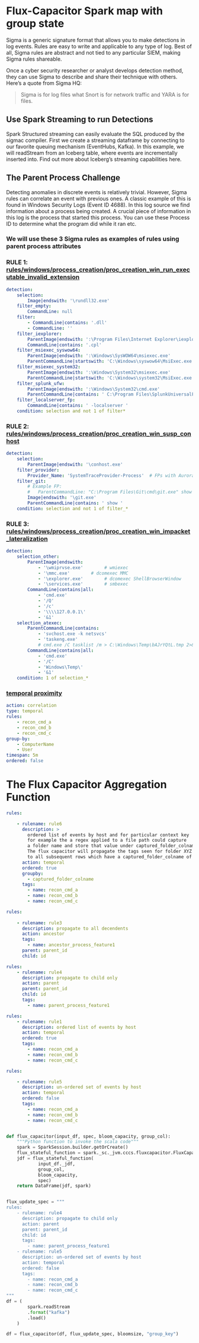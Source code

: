 # Flux-Capacitor Spark map with group state

Sigma is a generic signature format that allows you to make detections in log events. Rules are easy to write and applicable to any type of log. Best of all, Sigma rules are abstract and not tied to any particular SIEM, making Sigma rules shareable.

Once a cyber security researcher or analyst develops detection method, they can use Sigma to describe and share their technique with others. Here’s a quote from Sigma HQ:

> Sigma is for log files what Snort is for network traffic and YARA is for files.

## Use Spark Streaming to run Detections

Spark Structured streaming can easily evaluate the SQL produced by the sigmac compiler. First we create a streaming dataframe by connecting to our favorite queuing mechanism (EventHubs, Kafka). In this example, we will readStream from an Iceberg table, where events are incrementally inserted into. Find out more about Iceberg’s streaming capabilities here.

## The Parent Process Challenge
Detecting anomalies in discrete events is relatively trivial. However, Sigma rules can correlate an event with previous ones. A classic example of this is found in Windows Security Logs (Event ID 4688). In this log source we find information about a process being created. A crucial piece of information in this log is the process that started this process. You can use these Process ID to determine what the program did while it ran etc.


### We will use these 3 Sigma rules as examples of rules using parent process attributes


### RULE 1: [rules/windows/process_creation/proc_creation_win_run_executable_invalid_extension](https://github.com/SigmaHQ/sigma/blob/1fcdeffadaa01d19bbbfec2691b72612199aef70/rules/windows/process_creation/proc_creation_win_run_executable_invalid_extension.yml)

```yaml
detection:
    selection:
        Image|endswith: '\rundll32.exe'
    filter_empty:
        CommandLine: null
    filter:
        - CommandLine|contains: '.dll'
        - CommandLine: ''
    filter_iexplorer:
        ParentImage|endswith: ':\Program Files\Internet Explorer\iexplore.exe'
        CommandLine|contains: '.cpl'
    filter_msiexec_syswow64:
        ParentImage|endswith: ':\Windows\SysWOW64\msiexec.exe'
        ParentCommandLine|startswith: 'C:\Windows\syswow64\MsiExec.exe -Embedding'
    filter_msiexec_system32:
        ParentImage|endswith: ':\Windows\System32\msiexec.exe'
        ParentCommandLine|startswith: 'C:\Windows\system32\MsiExec.exe -Embedding'
    filter_splunk_ufw:
        ParentImage|endswith: ':\Windows\System32\cmd.exe'
        ParentCommandLine|contains: ' C:\Program Files\SplunkUniversalForwarder\'
    filter_localserver_fp:
        CommandLine|contains: ' -localserver '
    condition: selection and not 1 of filter*
```


### RULE 2: [rules/windows/process_creation/proc_creation_win_susp_conhost](https://github.com/SigmaHQ/sigma/blob/5e1b91a6161afc5c31337caa23b142904c94329e/rules/windows/process_creation/proc_creation_win_susp_conhost.yml)

```yaml
detection:
    selection:
        ParentImage|endswith: '\conhost.exe'
    filter_provider:
        Provider_Name: 'SystemTraceProvider-Process'  # FPs with Aurora
    filter_git:
        # Example FP:
        #   ParentCommandLine: "C:\Program Files\Git\cmd\git.exe" show --textconv :path/to/file
        Image|endswith: '\git.exe'
        ParentCommandLine|contains: ' show '
    condition: selection and not 1 of filter_*
```

### RULE 3: [rules/windows/process_creation/proc_creation_win_impacket_lateralization](https://github.com/SigmaHQ/sigma/blob/33b370d49bd6aed85bd23827aa16a50bd06d691a/rules/windows/process_creation/proc_creation_win_impacket_lateralization.yml)

```yaml
detection:
    selection_other:
        ParentImage|endswith:
            - '\wmiprvse.exe'        # wmiexec
            - '\mmc.exe'        # dcomexec MMC
            - '\explorer.exe'        # dcomexec ShellBrowserWindow
            - '\services.exe'        # smbexec
        CommandLine|contains|all:
            - 'cmd.exe'
            - '/Q'
            - '/c'
            - '\\\\127.0.0.1\'
            - '&1'
    selection_atexec:
        ParentCommandLine|contains:
            - 'svchost.exe -k netsvcs' 
            - 'taskeng.exe'
            # cmd.exe /C tasklist /m > C:\Windows\Temp\bAJrYQtL.tmp 2>&1
        CommandLine|contains|all:
            - 'cmd.exe'
            - '/C'
            - 'Windows\Temp\'
            - '&1'
    condition: 1 of selection_*
```

### [temporal proximity](https://github.com/SigmaHQ/sigma-specification/blob/version_2/Sigma_meta_rules.md#temporal-proximity-temporal)


```yaml
action: correlation
type: temporal
rules:
    - recon_cmd_a
    - recon_cmd_b
    - recon_cmd_c
group-by:
    - ComputerName
    - User
timespan: 5m
ordered: false
```






# The Flux Capacitor Aggregation Function




```yaml
rules:

    - rulename: rule6
      description: >
        ordered list of events by host and for particular context key
        for example the a regex applied to a file path could capture
        a folder name and store that value under captured_folder_colname
        The flux capacitor will propagate the tags seen for folder XYZ
        to all subsequent rows which have a captured_folder_colname of XYZ
      action: temporal
      ordered: true
      groupby:
        - captured_folder_colname
      tags:
        - name: recon_cmd_a
        - name: recon_cmd_b
        - name: recon_cmd_c


```

```yaml
rules:
    
    - rulename: rule3
      description: propagate to all decendents
      action: ancestor
      tags:
        - name: ancestor_process_feature1
      parent: parent_id
      child: id


```


```yaml
rules:
    - rulename: rule4
      description: propagate to child only
      action: parent
      parent: parent_id
      child: id
      tags:
        - name: parent_process_feature1

```


```yaml
rules:
    - rulename: rule1
      description: ordered list of events by host
      action: temporal
      ordered: true
      tags:
        - name: recon_cmd_a
        - name: recon_cmd_b
        - name: recon_cmd_c

```

```yaml
rules:

    - rulename: rule5
      description: un-ordered set of events by host
      action: temporal
      ordered: false
      tags:
        - name: recon_cmd_a
        - name: recon_cmd_b
        - name: recon_cmd_c

```


```python

def flux_capacitor(input_df, spec, bloom_capacity, group_col):
    """Python function to invoke the scala code"""
    spark = SparkSession.builder.getOrCreate()
    flux_stateful_function = spark._sc._jvm.cccs.fluxcapacitor.FluxCapacitor.invoke
    jdf = flux_stateful_function(
            input_df._jdf, 
            group_col, 
            bloom_capacity, 
            spec)
    return DataFrame(jdf, spark)
```

```python

flux_update_spec = """
rules:
    - rulename: rule4
      description: propagate to child only
      action: parent
      parent: parent_id
      child: id
      tags:
        - name: parent_process_feature1
    - rulename: rule5
      description: un-ordered set of events by host
      action: temporal
      ordered: false
      tags:
        - name: recon_cmd_a
        - name: recon_cmd_b
        - name: recon_cmd_c
"""
df = (
        spark.readStream
        .format("kafka")
        .load()
    )

df = flux_capacitor(df, flux_update_spec, bloomsize, "group_key")

```









